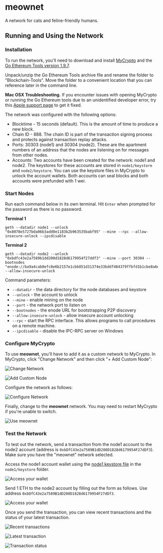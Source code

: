 # meownet

A network for cats and feline-friendly humans.

## Running and Using the Network

### Installation

To run the network, you'll need to download and install [MyCrypto](https://app.mycrypto.com/download-desktop-app) and the [Go Ethereum Tools version 1.9.7](https://geth.ethereum.org/downloads/).

Unpack/unzip the Go Ethereum Tools archive file and rename the folder to "Blockchain-Tools". Move the folder to a convenient location that you can reference later in the command line.

**Mac OSX Troubleshooting.** If you encounter issues with opening MyCrypto or running the Go Ethereum tools due to an unidentified developer error, try this [Apple support page](https://support.apple.com/guide/mac-help/protect-your-mac-from-malware-mh40596/11.0/mac/11.0) to get it fixed.

The network was configured with the following options:
- Blocktime - 15 seconds (default). This is the amount of time to produce a new block.
- Chain ID - 888. The chain ID is part of the transaction signing process and protects against transaction replay attacks.
- Ports: 30303 (node1) and 30304 (node2). These are the apartment numbers of an address that the nodes are listening on for messages from other nodes.
- Accounts: Two accounts have been created for the network: node1 and node2. The keystores for these accounts are stored in `node1/keystore` and `node2/keystore`. You can use the keystore files in MyCrypto to unlock the account wallets. Both accounts can seal blocks and both accounts were prefunded with 1 wei.

### Start Nodes

Run each command below in its own terminal. Hit `Enter` when prompted for the password as there is no password.

**Terminal 1**

```
geth --datadir node1 --unlock "0x8078e5727bda06b3add0e1183b2b963535babf95" --mine --rpc --allow-insecure-unlock --ipcdisable
```

**Terminal 2**

```
geth --datadir node2 --unlock "0xbdfc43e2a7589b1dd200d1828d6179954f27ddf3" --mine --port 30304 --bootnodes "enode://ba9a4cab0efc0e6b2157e1cbb851d31374e33bddf484379ffbfd1b1cbe8a6e3c508fd198f8bbf2ca43e8d1b85b4ab01bc3f50e3c4c9e91fb7970be66a072e6ee@127.0.0.1:30303" --allow-insecure-unlock
```

Command parameters:
- `--datadir` - the data directory for the node databases and keystore
- `--unlock` - the account to unlock
- `--mine` - enable mining on the node
- `--port` - the network port to listen on
- `--bootnodes` - the enode URL for bootstrapping P2P discovery
- `--allow-insecure-unlock` - allow insecure account unlocking
- `--rpc` - start the RPC interface. This allows programs to call procedures on a remote machine.
- `--ipcdisable` - disable the IPC-RPC server on Windows

### Configure MyCrypto

To use **meownet**, you'll have to add it as a custom network to MyCrypto. In MyCrypto, click "Change Network" and then click "+ Add Custom Node":

![Change Network](screenshots/mycrypto_add_network.png)

![Add Custom Node](screenshots/mycrypto_custom_node.png)

Configure the network as follows:

![Configure Network](screenshots/mycrypto_setup.png)

Finally, change to the **meownet** network. You may need to restart MyCrypto if you're unable to switch.

![Use meownet](screenshots/mycrypto_select_network.png)

### Test the Network

To test out the network, send a transaction from the node1 account to the node2 account (address is `0xbDfC43e2a7589B1dD200D1828d6179954F27dDf3`). Make sure you have the "meownet" network selected.

Access the node1 account wallet using the [node1 keystore file](node1/keystore/UTC--2021-04-03T02-21-16.575718000Z--8078e5727bda06b3add0e1183b2b963535babf95) in the `node1/keystore` folder.

![Access your wallet](screenshots/mycrypto_keystore.png)

Send 1 ETH to the node2 account by filling out the form as follows. Use address `0xbDfC43e2a7589B1dD200D1828d6179954F27dDf3`.

![Access your wallet](screenshots/mycrypto_send_tx.png)

Once you send the transaction, you can view recent transactions and the status of your latest transaction.

![Recent transactions](screenshots/mycrypto_recent_tx.png)

![Latest transaction](screenshots/mycrypto_latest_tx.png)

![Transaction status](screenshots/mycrypto_tx_status.png)